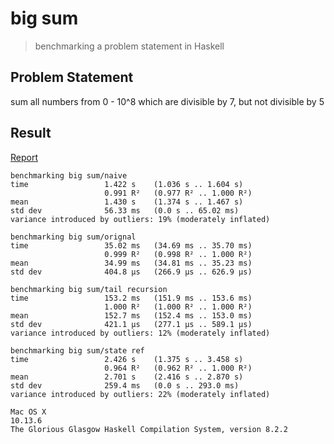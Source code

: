 # big sum
> benchmarking a problem statement in Haskell

## Problem Statement
sum all numbers from 0 - 10^8 which are divisible by 7, but not divisible by 5

## Result

[Report](https://file-wmpmdiepmi.now.sh/)

```
benchmarking big sum/naive
time                 1.422 s    (1.036 s .. 1.604 s)
                     0.991 R²   (0.977 R² .. 1.000 R²)
mean                 1.430 s    (1.374 s .. 1.467 s)
std dev              56.33 ms   (0.0 s .. 65.02 ms)
variance introduced by outliers: 19% (moderately inflated)

benchmarking big sum/orignal
time                 35.02 ms   (34.69 ms .. 35.70 ms)
                     0.999 R²   (0.998 R² .. 1.000 R²)
mean                 34.99 ms   (34.81 ms .. 35.23 ms)
std dev              404.8 μs   (266.9 μs .. 626.9 μs)

benchmarking big sum/tail recursion
time                 153.2 ms   (151.9 ms .. 153.6 ms)
                     1.000 R²   (1.000 R² .. 1.000 R²)
mean                 152.7 ms   (152.4 ms .. 153.0 ms)
std dev              421.1 μs   (277.1 μs .. 589.1 μs)
variance introduced by outliers: 12% (moderately inflated)

benchmarking big sum/state ref
time                 2.426 s    (1.375 s .. 3.458 s)
                     0.964 R²   (0.962 R² .. 1.000 R²)
mean                 2.701 s    (2.416 s .. 2.870 s)
std dev              259.4 ms   (0.0 s .. 293.0 ms)
variance introduced by outliers: 22% (moderately inflated)
```

```
Mac OS X
10.13.6
The Glorious Glasgow Haskell Compilation System, version 8.2.2
```